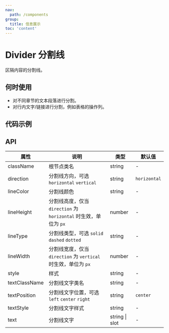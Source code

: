 ```yaml
---
nav:
  path: /components
group:
  title: 信息展示
toc: 'content'
---
```


# Divider 分割线

<!-- <code src="../../docs/components/compatibility.tsx" inline="true"></code> -->

区隔内容的分割线。

## 何时使用

- 对不同章节的文本段落进行分割。
- 对行内文字/链接进行分割，例如表格的操作列。

## 代码示例
<code src='../../demo/pages/Divider/index'></code>

## API

| 属性       | 说明                    | 类型         | 默认值        |
| ---------- | ----------------------- | ------------ | ------------- |
| className  | 根节点类名              | string       | -             |
| direction  | 分割线方向，可选 `horizontal` `vertical` | string | `horizontal` |
| lineColor  | 分割线颜色              | string       | -             |
| lineHeight | 分割线高度，仅当 `direction` 为 `horizontal` 时生效，单位为 `px` | number  | - |
| lineType   | 分割线类型，可选 `solid` `dashed` `dotted`   | string | - |
| lineWidth  | 分割线宽度，仅当 `direction` 为 `vertical` 时生效，单位为 `px`  | number | - |
| style      | 样式                    | string       | -             |
| textClassName | 分割线文字类名      | string       | -             |
| textPosition | 分割线文字位置，可选 `left` `center` `right` | string | `center` |
| textStyle    | 分割线文字样式      | string       | -             |
| text         | 分割线文字          | string \| slot | -           |
